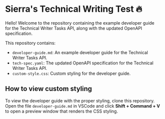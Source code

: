 # Sierra's Technical Writing Test 🔥

Hello!
Welcome to the repository containing the example developer guide for the Technical Writer Tasks API, along with the updated OpenAPI specification.

This repository contains:
- `developer-guide.md`: An example developer guide for the Technical Writer Tasks API.
- `tech-spec.yaml`: The updated OpenAPI specification for the Technical Writer Tasks API.
- `custom-style.css`: Custom styling for the developer guide.

## How to view custom styling 

To view the developer guide with the proper styling, clone this repository.
Open the file `developer-guide.md` in VSCode and click **Shift + Command + V** to open a preview window that renders the CSS styling.
